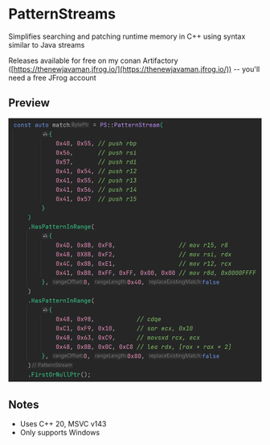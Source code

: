 # PatternStreams

Simplifies searching and patching runtime memory in C++ using syntax similar to Java streams

Releases available for free on my conan Artifactory ([https://thenewjavaman.jfrog.io/](https://thenewjavaman.jfrog.io/))
-- you'll need a free JFrog account

## Preview

![](preview.png)

## Notes

- Uses C++ 20, MSVC v143
- Only supports Windows
